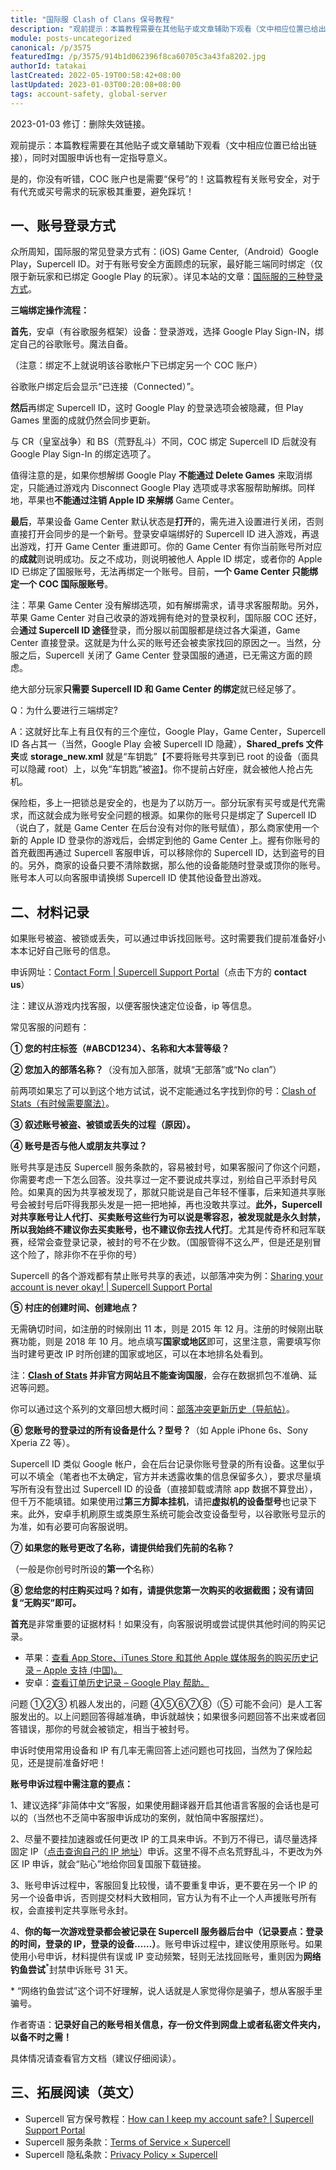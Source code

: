 ```yaml
---
title: "国际服 Clash of Clans 保号教程"
description: "观前提示：本篇教程需要在其他贴子或文章辅助下观看（文中相应位置已给出链接），同时对国服申诉也有一定指导意义。是的，你没有听错，COC 账户也是需要”保号”的！这篇教程有关账号安全，对于有代充或买号需求的玩家极其重要，避免踩坑！"
module: posts-uncategorized
canonical: /p/3575
featuredImg: /p/3575/914b1d062396f8ca60705c3a43fa8202.jpg
authorId: tatakai
lastCreated: 2022-05-19T00:58:42+08:00
lastUpdated: 2023-01-03T00:20:08+08:00
tags: account-safety, global-server
---
```


<PostHistory>
2023-01-03 修订：删除失效链接。
</PostHistory>

观前提示：本篇教程需要在其他贴子或文章辅助下观看（文中相应位置已给出链接），同时对国服申诉也有一定指导意义。

是的，你没有听错，COC 账户也是需要“保号”的！这篇教程有关账号安全，对于有代充或买号需求的玩家极其重要，避免踩坑！

## 一、账号登录方式

众所周知，国际服的常见登录方式有：(iOS) Game Center,（Android）Google Play，Supercell ID。对于有账号安全方面顾虑的玩家，最好能三端同时绑定（仅限于新玩家和已绑定 Google Play 的玩家）。详见本站的文章：[国际服的三种登录方式](/p/3114)。

**三端绑定操作流程：**

**首先**，安卓（有谷歌服务框架）设备：登录游戏，选择 Google Play Sign-IN，绑定自己的谷歌账号。魔法自备。

<Pic src="/p/3575/914b1d062396f8ca60705c3a43fa8202.jpg" width="780" height="570" alt="" />

（注意：绑定不上就说明该谷歌帐户下已绑定另一个 COC 账户）

谷歌账户绑定后会显示“已连接（Connected）”。

**然后**再绑定 Supercell ID，这时 Google Play 的登录选项会被隐藏，但 Play Games 里面的成就仍然会同步更新。

与 CR（皇室战争）和 BS（荒野乱斗）不同，COC 绑定 Supercell ID 后就没有 Google Play Sign-In 的绑定选项了。

<Pic src="/p/3575/ee447c5af4b1972f653994ff9d217ad0.png" width="960" height="432" caption="Supercell ID 登录图" alt="" />

值得注意的是，如果你想解绑 Google Play **不能通过 Delete Games** 来取消绑定，只能通过游戏内 Disconnect Google Play 选项或寻求客服帮助解绑。同样地，苹果也**不能通过注销 Apple ID 来解绑** Game Center。

<Pic src="/p/3575/3a10520fb82aa36dae99d681d7b0dfdb.png" width="892" height="960" alt="" />

**最后**，苹果设备 Game Center 默认状态是**打开**的，需先进入设置进行关闭，否则直接打开会同步的是一个新号。登录安卓端绑好的 Supercell ID 进入游戏，再退出游戏，打开 Game Center 重进即可。你的 Game Center 有你当前账号所对应的**成就**则说明成功。反之不成功，则说明被他人 Apple ID 绑定，或者你的 Apple ID 已绑定了国服账号，无法再绑定一个账号。目前，**一个 Game Center 只能绑定一个 COC 国际服账号**。

<Pic src="/p/3575/2ea76b3cec54a11c9970c7b547af7604.png" width="501" height="576" alt="" />

注：苹果 Game Center 没有解绑选项，如有解绑需求，请寻求客服帮助。另外，苹果 Game Center 对自己收录的游戏拥有绝对的登录权利，国际服 COC 还好，会**通过 Supercell ID 途径**登录，而分服以前国服都是绕过各大渠道，Game Center 直接登录。这就是为什么买的账号还会被卖家找回的原因之一。当然，分服之后，Supercell 关闭了 Game Center 登录国服的通道，已无需这方面的顾虑。

绝大部分玩家**只需要 Supercell ID 和 Game Center 的绑定**就已经足够了。

<Pic src="/p/3575/1d93c085e9e4fd014669c0f8772d8a2a.png" width="1366" height="487" caption="国际服 COC 登录渠道示意图，storage.xml 这里应为 storage_new.xml" alt="" />

Q：为什么要进行三端绑定?

A：这就好比车上有且仅有的三个座位，Google Play，Game Center，Supercell ID 各占其一（当然，Google Play 会被 Supercell ID 隐藏），**Shared_prefs 文件夹**或 **storage_new.xml** 就是“车钥匙”【不要将账号共享到已 root 的设备（面具可以隐藏 root）上，以免“车钥匙”被盗】。你不提前占好座，就会被他人抢占先机。

保险柜，多上一把锁总是安全的，也是为了以防万一。部分玩家有买号或是代充需求，而这就会成为账号安全问题的根源。如果你的账号只是绑定了 Supercell ID（说白了，就是 Game Center 在后台没有对你的账号赋值），那么商家使用一个新的 Apple ID 登录你的游戏后，会绑定到他的 Game Center 上。握有你账号的首充截图再通过 Supercell 客服申诉，可以移除你的 Supercell ID，达到盗号的目的。另外，商家的设备只要不清除数据，那么他的设备能随时登录或顶你的账号。账号本人可以向客服申请换绑 Supercell ID 使其他设备登出游戏。

## 二、材料记录

如果账号被盗、被锁或丢失，可以通过申诉找回账号。这时需要我们提前准备好小本本记好自己账号的信息。

申诉网址：[Contact Form | Supercell Support Portal](https://help.supercellsupport.com/clash-of-clans/en/articles/contact-form.html)（点击下方的 **contact us**）

注：建议从游戏内找客服，以便客服快速定位设备，ip 等信息。

常见客服的问题有：

<Pic src="/p/3575/df15ee193b82b201a858fbefd3e815c4.jpg" width="450" height="768" alt="" />

**① 您的村庄标签（#ABCD1234）、名称和大本营等级？**

**② 您加入的部落名称？**（没有加入部落，就填“无部落”或“No clan”）

前两项如果忘了可以到这个地方试试，说不定能通过名字找到你的号：[Clash of Stats（有时候需要魔法）](https://www.clashofstats.com/cn)。

**③ 叙述账号被盗、被锁或丢失的过程（原因）。**

**④ 账号是否与他人或朋友共享过？**

账号共享是违反 Supercell 服务条款的，容易被封号，如果客服问了你这个问题，你需要考虑一下怎么回答。没共享过一定不要说成共享过，别给自己平添封号风险。如果真的因为共享被发现了，那就只能说是自己年轻不懂事，后来知道共享账号会被封号后吓得我那头发是一把一把地掉，再也没敢共享过。**此外，Supercell 对共享账号让人代打、买卖账号这些行为可以说是零容忍，被发现就是永久封禁，所以我始终不建议你去买卖账号，也不建议你去找人代打**。尤其是传奇杯和冠军联赛，经常会查登录记录，被封的号不在少数。（国服管得不这么严，但是还是别冒这个险了，除非你不在乎你的号）

Supercell 的各个游戏都有禁止账号共享的表述，以部落冲突为例：[Sharing your account is never okay! | Supercell Support Portal](https://help.supercellsupport.com/clash-of-clans/en/articles/sharing-your-account-is-never-ok.html)

**⑤ 村庄的创建时间、创建地点？**

无需确切时间，如注册的时候刚出 11 本，则是 2015 年 12 月。注册的时候刚出联赛功能，则是 2018 年 10 月。地点填写**国家或地区**即可，这里注意，需要填写你当时建号更改 IP 时所创建的国家或地区，可以在本地排名处看到。

注：**[Clash of Stats](https://www.clashofstats.com/cn) 并非官方网站且不能查询国服**，会存在数据抓包不准确、延迟等问题。

你可以通过这个系列的文章回想大概时间：[部落冲突更新历史（导航帖）](/p/1384)。

**⑥ 您账号的登录过的所有设备是什么？型号？**（如 Apple iPhone 6s、Sony Xperia Z2 等）。

Supercell ID 类似 Google 帐户，会在后台记录你账号登录的所有设备。这里似乎可以不填全（笔者也不太确定，官方并未透露收集的信息保留多久），要求尽量填写所有没有登出过 Supercell ID 的设备（直接卸载或清除 app 数据不算登出），但千万不能填错。如果使用过**第三方脚本挂机**，请把**虚拟机的设备型号**也记录下来。此外，安卓手机刷原生或类原生系统可能会改变设备型号，以谷歌账号显示的为准，如有必要可向客服说明。

**⑦ 如果您的账号更改了名称，请提供给我们先前的名称？**

（一般是你创号时所设的**第一个**名称）

**⑧ 您给您的村庄购买过吗？如有，请提供您第一次购买的收据截图；没有请回复“无购买”即可。**

**首充**是非常重要的证据材料！如果没有，向客服说明或尝试提供其他时间的购买记录。

- 苹果：[查看 App Store、iTunes Store 和其他 Apple 媒体服务的购买历史记录 – Apple 支持 (中国)。](https://support.apple.com/zh-cn/HT204088)
- 安卓：[查看订单历史记录 – Google Play 帮助。](https://support.google.com/googleplay/answer/2850369)

问题 ①②③ 机器人发出的，问题 ④⑤⑥⑦⑧（⑤ 可能不会问）是人工客服发出的。以上问题回答得越准确，申诉就越快；如果很多问题回答不出来或者回答错误，那你的号就会被锁定，相当于被封号。

申诉时使用常用设备和 IP 有几率无需回答上述问题也可找回，当然为了保险起见，还是提前准备好吧！

**账号申诉过程中需注意的要点：**

1、建议选择”非简体中文“客服，如果使用翻译器开启其他语言客服的会话也是可以的（当然也不乏简中客服申诉成功的案例，就怕简中客服摆烂）。

2、尽量不要挂加速器或任何更改 IP 的工具来申诉。不到万不得已，请尽量选择固定 IP（[点击查询自己的 IP 地址](http://ip111.cn/)）申诉。这里不得不点名荒野乱斗，不更改为外区 IP 申诉，就会“贴心”地给你回复国服下载链接。

3、账号申诉过程中，客服回复比较慢，请不要重复申诉，更不要在另一个 IP 的另一个设备申诉，否则提交材料大致相同，官方认为有不止一个人声援账号所有权，会直接判定共享账号永封。

4、**你的每一次游戏登录都会被记录在 Supercell 服务器后台中（记录要点：登录的时间，登录的 IP，登录的设备……）**。账号申诉过程中，建议使用原账号。如果使用小号申诉，材料提供有误或 IP 变动频繁，轻则无法找回账号，重则因为**网络钓鱼尝试**<sup>*</sup>封禁申诉账号 31 天。

\* “网络钓鱼尝试”这个词不好理解，说人话就是人家觉得你是骗子，想从客服手里骗号。 

<Pic src="/p/3575/3ad80baf2d37fb6833ebbb7031fd177a.jpg" width="913" height="653" alt="" />

作者寄语：**记录好自己的账号相关信息，存一份文件到网盘上或者私密文件夹内，以备不时之需！**

具体情况请查看官方文档（建议仔细阅读）。

## 三、拓展阅读（英文）

- Supercell 官方保号教程：[How can I keep my account safe? | Supercell Support Portal](https://support.supercell.com/clash-of-clans/en/articles/how-can-i-keep-my-account-safe.html)
- Supercell 服务条款：[Terms of Service × Supercell](https://supercell.com/en/terms-of-service/)
- Supercell 隐私条款：[Privacy Policy × Supercell](https://supercell.com/en/privacy-policy/)